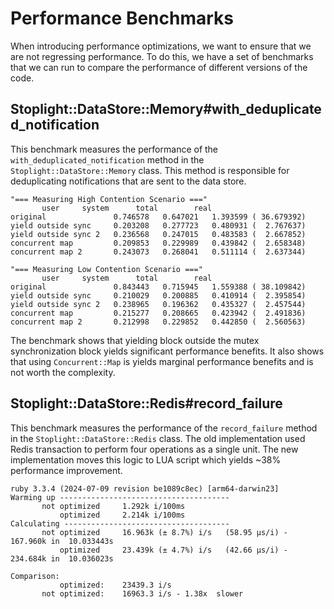 # Performance Benchmarks

When introducing performance optimizations, we want to ensure that we are not
regressing performance. To do this, we have a set of benchmarks that we can run
to compare the performance of different versions of the code.

## Stoplight::DataStore::Memory#with_deduplicated_notification

This benchmark measures the performance of the `with_deduplicated_notification` method
in the `Stoplight::DataStore::Memory` class. This method is responsible for deduplicating
notifications that are sent to the data store. 

```
"=== Measuring High Contention Scenario ==="
       user     system      total        real
original               0.746578   0.647021   1.393599 ( 36.679392)
yield outside sync     0.203208   0.277723   0.480931 (  2.767637)
yield outside sync 2   0.236568   0.247015   0.483583 (  2.667852)
concurrent map         0.209853   0.229989   0.439842 (  2.658348)
concurrent map 2       0.243073   0.268041   0.511114 (  2.637344)

"=== Measuring Low Contention Scenario ==="
       user     system      total        real
original               0.843443   0.715945   1.559388 ( 38.109842)
yield outside sync     0.210029   0.200885   0.410914 (  2.395854)
yield outside sync 2   0.238965   0.196362   0.435327 (  2.457544)
concurrent map         0.215277   0.208665   0.423942 (  2.491836)
concurrent map 2       0.212998   0.229852   0.442850 (  2.560563)
```

The benchmark shows that yielding block outside the mutex synchronization block yields significant 
performance benefits. It also shows that using `Concurrent::Map` is yields marginal performance benefits
and is not worth the complexity.

## Stoplight::DataStore::Redis#record_failure

This benchmark measures the performance of the `record_failure` method in the `Stoplight::DataStore::Redis` class.
The old implementation used Redis transaction to perform four operations as a single unit. The new implementation
moves this logic to LUA script which yields ~38% performance improvement. 

```
ruby 3.3.4 (2024-07-09 revision be1089c8ec) [arm64-darwin23]
Warming up --------------------------------------
       not optimized     1.292k i/100ms
           optimized     2.214k i/100ms
Calculating -------------------------------------
       not optimized     16.963k (± 8.7%) i/s   (58.95 μs/i) -    167.960k in  10.033443s
           optimized     23.439k (± 4.7%) i/s   (42.66 μs/i) -    234.684k in  10.036023s

Comparison:
           optimized:    23439.3 i/s
       not optimized:    16963.3 i/s - 1.38x  slower
```
